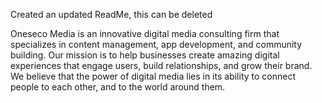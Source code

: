 Created an updated ReadMe, this can be deleted 

Oneseco Media is an innovative digital media consulting firm that specializes in content management, app development, and community building. Our mission is to help businesses create amazing digital experiences that engage users, build relationships, and grow their brand. We believe that the power of digital media lies in its ability to connect people to each other, and to the world around them. 